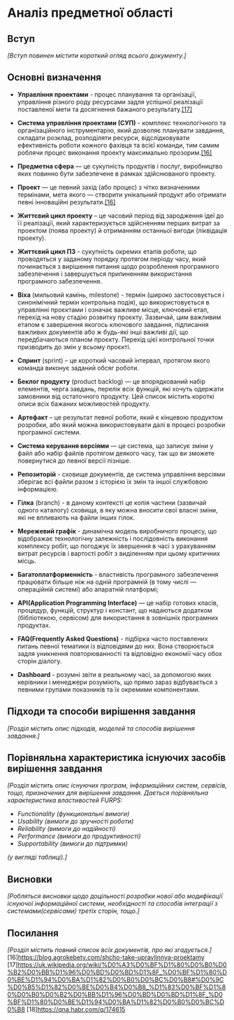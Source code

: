 # Аналіз предметної області

## Вступ

*[Вступ повинен містити короткий огляд всього документу.]*


## Основні визначення

- **Управління проектами** - процес планування та організації, управління різного роду ресурсами задля успішної реалізації поставленої мети та досягнення бажаного результату.[[17]](#link7)

- **Система управління проектами (СУП)** - комплекс технологічного та організаційного інструментарію, який дозволяє планувати завдання, складати розклад, розподіляти ресурси, відслідковувати ефективність роботи кожного фахівця та всієї команди, тим самим роблячи процес виконання проекту максимально прозорим.[[16]](#link6)  

- **Предметна сфера** — це сукупність продуктів і послуг, вироб­ництво яких повинно бути забезпечене в рамках здійснюваного проекту.   

- **Проект** — це певний захід (або процес) з чітко визначеними термінами, мета якого — створити унікальний продукт або отримати певні інноваційні результати.[[16]](#link6)   

- **Життєвий цикл проекту** – це часовий період від зародження ідеї до її реалізації, який характеризується здійсненням перших витрат за проектом (поява проекту) й отриманням останньої вигоди (ліквідація проекту). 

- **Життєвий цикл ПЗ** - сукупність окремих етапів роботи, що проводяться у заданому порядку протягом періоду часу, який починається з вирішення питання щодо розроблення програмного забезпечення і завершується припиненням використання програмного забезпечення. 

- **Віха** (мильовий камінь, milestone) - термін (широко застосовується і синонімічний термін контрольна подія), що використовується в управлінні проєктами і означає важливе місце, ключовий етап, перехід на нову стадію розвитку проєкту. Зазвичай, цим важливим етапом є завершення якогось ключового завдання, підписання важливих документів або ж будь-які інші важливі дії, що передбачаються планом проєкту. Перехід цієї контрольної точки призводить до змін у всьому проєкті. 

- **Спринт** (sprint) – це короткий часовий інтервал, протягом якого команда виконує заданий обсяг роботи. 

- **Беклог продукту** (product backlog) — це впорядкований набір елементів, черга завдань, перелік всіх функцій, які хочуть одержати замовники від остаточного продукту. Цей список містить короткі описи всіх бажаних можливостей продукту. 

- **Артефакт** – це результат певної роботи, який є кінцевою продуктом розробки, або який можна використовувати далі в процесі розробки програмної системи.  

- **Система керування версіями** — це система, що записує зміни у файл або набір файлів протягом деякого часу, так що ви зможете повернутися до певної версії пізніше. 

- **Репозиторій** - сховище документів, де система управління версіями зберігає всі файли разом з історією їх змін та іншої службовою інформацією. 

- **Гілка** (branch) - в даному контексті це копія частини (зазвичай одного каталогу) сховища, в яку можна вносити свої власні зміни, які не впливають на файли інших гілок.  

- **Мережевий графік** - динамічна модель виробничого процесу, що відображає технологічну залежність і послідовність виконання комплексу робіт, що погоджує їх звершення в часі з урахуванням витрат ресурсів і вартості робіт з виділенням при цьому критичних місць.  

- **Багатоплатформенність** - властивість програмного забезпечення працювати більше ніж на одній програмній (в тому числі — операційній системі) або апаратній платформі; 

- **API(Application Programming Interface)** — це набір готових класів, процедур, функцій, структур і констант, що надаються додатком (бібліотекою, сервісом) для використання в зовнішніх програмних продуктах. 

- **FAQ(Frequently Asked Questions)** - підбірка часто поставлених питань певної тематики із відповідями до них.  Вона створюється задля уникнення повторюванності та відповідно економії часу обох сторін діалогу.  

- **Dashboard** -  розумні звіти в реальному часі, за допомогою яких керівники і менеджери розуміють, що прямо зараз відбувається з певними групами показників та їх окремими компонентами.

## Підходи та способи вирішення завдання

*[Розділ містить опис підходів, моделей та способів вирішення завдання.]*

## Порівняльна характеристика існуючих засобів вирішення завдання

*[Розділ містить опис існуючих програм, інформаційних систем, сервісів, тощо, призначених для вирішення 
завдання. Дається порівняльна характеристика властивостей FURPS:*
- *Functionality (функциональні вимоги)*
- *Usability (вимоги до зручності роботи)*
- *Reliability (вимоги до надійності)*
- *Performance (вимоги до продуктивності)*
- *Supportability (вимоги до підтримки)*

 *(у вигляді таблиці).]*

## Висновки

*[Робляться висновки щодо доцільності розробки нової або модифікації існуючої інформаційної системи, необхідності та способів інтеграції з системами(сервісами) третіх сторін, тощо.]*

## Посилання

*[Розділ містить повний список всіх документів, про які згадується.]*
<a name="link6"></a>[16]<https://blog.agrokebety.com/shcho-take-upravlinnya-proektamy>
<a name="link7"></a>[17]<https://uk.wikipedia.org/wiki/%D0%A3%D0%BF%D1%80%D0%B0%D0%B2%D0%BB%D1%96%D0%BD%D0%BD%D1%8F_%D0%BF%D1%80%D0%BE%D1%94%D0%BA%D1%82%D0%B0%D0%BC%D0%B8#%D0%9C%D0%B5%D1%82%D0%BE%D0%B4%D0%B8_%D1%83%D0%BF%D1%80%D0%B0%D0%B2%D0%BB%D1%96%D0%BD%D0%BD%D1%8F_%D0%BF%D1%80%D0%BE%D1%94%D0%BA%D1%82%D0%B0%D0%BC%D0%B8>
<a name="link8"></a>[18]<https://qna.habr.com/q/174615> 